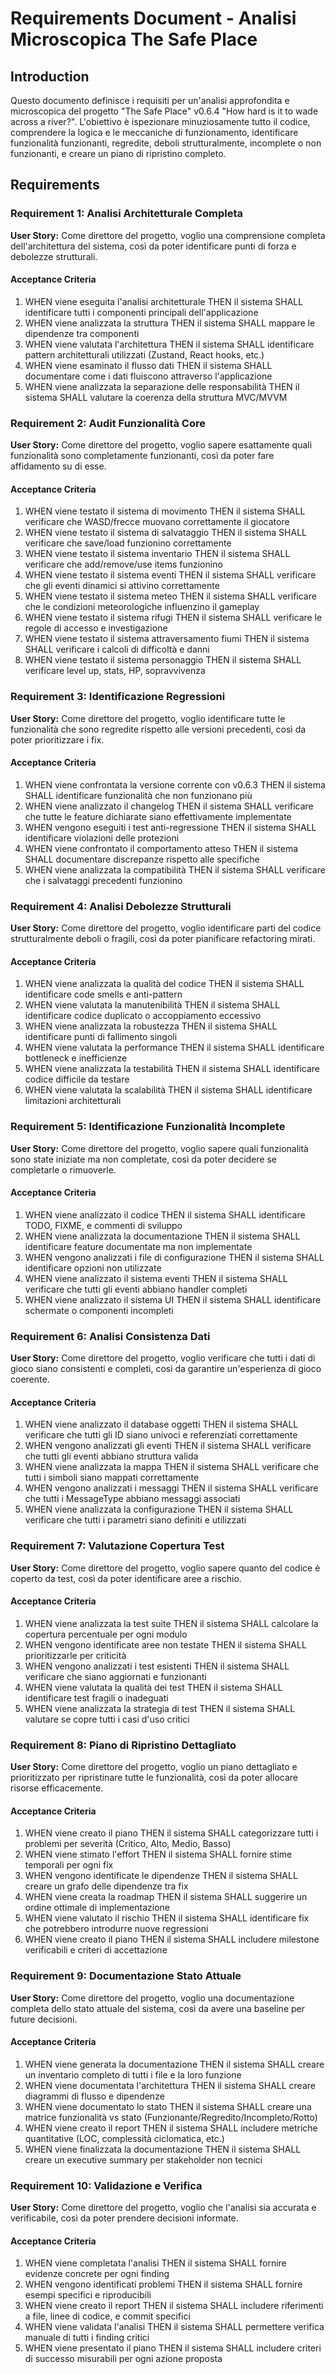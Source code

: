 # Requirements Document - Analisi Microscopica The Safe Place

## Introduction

Questo documento definisce i requisiti per un'analisi approfondita e microscopica del progetto "The Safe Place" v0.6.4 "How hard is it to wade across a river?". L'obiettivo è ispezionare minuziosamente tutto il codice, comprendere la logica e le meccaniche di funzionamento, identificare funzionalità funzionanti, regredite, deboli strutturalmente, incomplete o non funzionanti, e creare un piano di ripristino completo.

## Requirements

### Requirement 1: Analisi Architetturale Completa

**User Story:** Come direttore del progetto, voglio una comprensione completa dell'architettura del sistema, così da poter identificare punti di forza e debolezze strutturali.

#### Acceptance Criteria

1. WHEN viene eseguita l'analisi architetturale THEN il sistema SHALL identificare tutti i componenti principali dell'applicazione
2. WHEN viene analizzata la struttura THEN il sistema SHALL mappare le dipendenze tra componenti
3. WHEN viene valutata l'architettura THEN il sistema SHALL identificare pattern architetturali utilizzati (Zustand, React hooks, etc.)
4. WHEN viene esaminato il flusso dati THEN il sistema SHALL documentare come i dati fluiscono attraverso l'applicazione
5. WHEN viene analizzata la separazione delle responsabilità THEN il sistema SHALL valutare la coerenza della struttura MVC/MVVM

### Requirement 2: Audit Funzionalità Core

**User Story:** Come direttore del progetto, voglio sapere esattamente quali funzionalità sono completamente funzionanti, così da poter fare affidamento su di esse.

#### Acceptance Criteria

1. WHEN viene testato il sistema di movimento THEN il sistema SHALL verificare che WASD/frecce muovano correttamente il giocatore
2. WHEN viene testato il sistema di salvataggio THEN il sistema SHALL verificare che save/load funzionino correttamente
3. WHEN viene testato il sistema inventario THEN il sistema SHALL verificare che add/remove/use items funzionino
4. WHEN viene testato il sistema eventi THEN il sistema SHALL verificare che gli eventi dinamici si attivino correttamente
5. WHEN viene testato il sistema meteo THEN il sistema SHALL verificare che le condizioni meteorologiche influenzino il gameplay
6. WHEN viene testato il sistema rifugi THEN il sistema SHALL verificare le regole di accesso e investigazione
7. WHEN viene testato il sistema attraversamento fiumi THEN il sistema SHALL verificare i calcoli di difficoltà e danni
8. WHEN viene testato il sistema personaggio THEN il sistema SHALL verificare level up, stats, HP, sopravvivenza

### Requirement 3: Identificazione Regressioni

**User Story:** Come direttore del progetto, voglio identificare tutte le funzionalità che sono regredite rispetto alle versioni precedenti, così da poter prioritizzare i fix.

#### Acceptance Criteria

1. WHEN viene confrontata la versione corrente con v0.6.3 THEN il sistema SHALL identificare funzionalità che non funzionano più
2. WHEN viene analizzato il changelog THEN il sistema SHALL verificare che tutte le feature dichiarate siano effettivamente implementate
3. WHEN vengono eseguiti i test anti-regressione THEN il sistema SHALL identificare violazioni delle protezioni
4. WHEN viene confrontato il comportamento atteso THEN il sistema SHALL documentare discrepanze rispetto alle specifiche
5. WHEN viene analizzata la compatibilità THEN il sistema SHALL verificare che i salvataggi precedenti funzionino

### Requirement 4: Analisi Debolezze Strutturali

**User Story:** Come direttore del progetto, voglio identificare parti del codice strutturalmente deboli o fragili, così da poter pianificare refactoring mirati.

#### Acceptance Criteria

1. WHEN viene analizzata la qualità del codice THEN il sistema SHALL identificare code smells e anti-pattern
2. WHEN viene valutata la manutenibilità THEN il sistema SHALL identificare codice duplicato o accoppiamento eccessivo
3. WHEN viene analizzata la robustezza THEN il sistema SHALL identificare punti di fallimento singoli
4. WHEN viene valutata la performance THEN il sistema SHALL identificare bottleneck e inefficienze
5. WHEN viene analizzata la testabilità THEN il sistema SHALL identificare codice difficile da testare
6. WHEN viene valutata la scalabilità THEN il sistema SHALL identificare limitazioni architetturali

### Requirement 5: Identificazione Funzionalità Incomplete

**User Story:** Come direttore del progetto, voglio sapere quali funzionalità sono state iniziate ma non completate, così da poter decidere se completarle o rimuoverle.

#### Acceptance Criteria

1. WHEN viene analizzato il codice THEN il sistema SHALL identificare TODO, FIXME, e commenti di sviluppo
2. WHEN viene analizzata la documentazione THEN il sistema SHALL identificare feature documentate ma non implementate
3. WHEN vengono analizzati i file di configurazione THEN il sistema SHALL identificare opzioni non utilizzate
4. WHEN viene analizzato il sistema eventi THEN il sistema SHALL verificare che tutti gli eventi abbiano handler completi
5. WHEN viene analizzato il sistema UI THEN il sistema SHALL identificare schermate o componenti incompleti

### Requirement 6: Analisi Consistenza Dati

**User Story:** Come direttore del progetto, voglio verificare che tutti i dati di gioco siano consistenti e completi, così da garantire un'esperienza di gioco coerente.

#### Acceptance Criteria

1. WHEN viene analizzato il database oggetti THEN il sistema SHALL verificare che tutti gli ID siano univoci e referenziati correttamente
2. WHEN vengono analizzati gli eventi THEN il sistema SHALL verificare che tutti gli eventi abbiano struttura valida
3. WHEN viene analizzata la mappa THEN il sistema SHALL verificare che tutti i simboli siano mappati correttamente
4. WHEN vengono analizzati i messaggi THEN il sistema SHALL verificare che tutti i MessageType abbiano messaggi associati
5. WHEN viene analizzata la configurazione THEN il sistema SHALL verificare che tutti i parametri siano definiti e utilizzati

### Requirement 7: Valutazione Copertura Test

**User Story:** Come direttore del progetto, voglio sapere quanto del codice è coperto da test, così da poter identificare aree a rischio.

#### Acceptance Criteria

1. WHEN viene analizzata la test suite THEN il sistema SHALL calcolare la copertura percentuale per ogni modulo
2. WHEN vengono identificate aree non testate THEN il sistema SHALL prioritizzarle per criticità
3. WHEN vengono analizzati i test esistenti THEN il sistema SHALL verificare che siano aggiornati e funzionanti
4. WHEN viene valutata la qualità dei test THEN il sistema SHALL identificare test fragili o inadeguati
5. WHEN viene analizzata la strategia di test THEN il sistema SHALL valutare se copre tutti i casi d'uso critici

### Requirement 8: Piano di Ripristino Dettagliato

**User Story:** Come direttore del progetto, voglio un piano dettagliato e prioritizzato per ripristinare tutte le funzionalità, così da poter allocare risorse efficacemente.

#### Acceptance Criteria

1. WHEN viene creato il piano THEN il sistema SHALL categorizzare tutti i problemi per severità (Critico, Alto, Medio, Basso)
2. WHEN viene stimato l'effort THEN il sistema SHALL fornire stime temporali per ogni fix
3. WHEN vengono identificate le dipendenze THEN il sistema SHALL creare un grafo delle dipendenze tra fix
4. WHEN viene creata la roadmap THEN il sistema SHALL suggerire un ordine ottimale di implementazione
5. WHEN viene valutato il rischio THEN il sistema SHALL identificare fix che potrebbero introdurre nuove regressioni
6. WHEN viene creato il piano THEN il sistema SHALL includere milestone verificabili e criteri di accettazione

### Requirement 9: Documentazione Stato Attuale

**User Story:** Come direttore del progetto, voglio una documentazione completa dello stato attuale del sistema, così da avere una baseline per future decisioni.

#### Acceptance Criteria

1. WHEN viene generata la documentazione THEN il sistema SHALL creare un inventario completo di tutti i file e la loro funzione
2. WHEN viene documentata l'architettura THEN il sistema SHALL creare diagrammi di flusso e dipendenze
3. WHEN viene documentato lo stato THEN il sistema SHALL creare una matrice funzionalità vs stato (Funzionante/Regredito/Incompleto/Rotto)
4. WHEN viene creato il report THEN il sistema SHALL includere metriche quantitative (LOC, complessità ciclomatica, etc.)
5. WHEN viene finalizzata la documentazione THEN il sistema SHALL creare un executive summary per stakeholder non tecnici

### Requirement 10: Validazione e Verifica

**User Story:** Come direttore del progetto, voglio che l'analisi sia accurata e verificabile, così da poter prendere decisioni informate.

#### Acceptance Criteria

1. WHEN viene completata l'analisi THEN il sistema SHALL fornire evidenze concrete per ogni finding
2. WHEN vengono identificati problemi THEN il sistema SHALL fornire esempi specifici e riproducibili
3. WHEN viene creato il report THEN il sistema SHALL includere riferimenti a file, linee di codice, e commit specifici
4. WHEN viene validata l'analisi THEN il sistema SHALL permettere verifica manuale di tutti i finding critici
5. WHEN viene presentato il piano THEN il sistema SHALL includere criteri di successo misurabili per ogni azione proposta